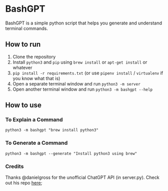 # BashGPT

BashGPT is a simple python script that helps you generate and understand terminal commands.

## How to run

1. Clone the repository
2. Install `python3` and `pip` using `brew install` or `apt-get install` or whatever
3. `pip install -r requirements.txt` (or use `pipenv install` / `virtualenv` if you know what that is)
4. Open a separate terminal window and run `python3 -m server`
5. Open another terminal window and run `python3 -m bashgpt --help`


## How to use

### To Explain a Command

`python3 -m bashgpt "brew install python3"`

### To Generate a Command

`python3 -m bashgpt --generate "Install python3 using brew"`


### Credits

Thanks @danielgross for the unofficial ChatGPT API (in server.py). Check out his repo [here](https://github.com/danielgross/whatsapp-gpt/blob/main/multichat.py);